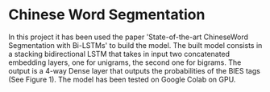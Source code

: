 # Chinese Word Segmentation
In this project it has been used the paper 'State-of-the-art ChineseWord Segmentation with Bi-LSTMs' to
build the model.
The built model consists in a stacking bidirectional LSTM that takes in input two concatenated embedding
layers, one for unigrams, the second one for bigrams. The output is a 4-way Dense layer that outputs the
probabilities of the BIES tags (See Figure 1).
The model has been tested on Google Colab on GPU.
